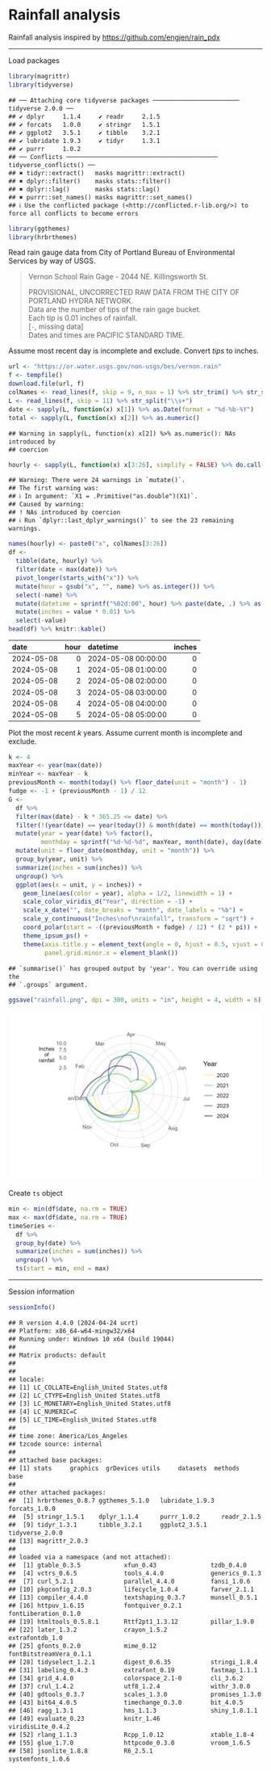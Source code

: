 # Rainfall analysis

Rainfall analysis inspired by https://github.com/engjen/rain_pdx


---


Load packages


```r
library(magrittr)
library(tidyverse)
```

```
## ── Attaching core tidyverse packages ──────────────────────── tidyverse 2.0.0 ──
## ✔ dplyr     1.1.4     ✔ readr     2.1.5
## ✔ forcats   1.0.0     ✔ stringr   1.5.1
## ✔ ggplot2   3.5.1     ✔ tibble    3.2.1
## ✔ lubridate 1.9.3     ✔ tidyr     1.3.1
## ✔ purrr     1.0.2     
## ── Conflicts ────────────────────────────────────────── tidyverse_conflicts() ──
## ✖ tidyr::extract()   masks magrittr::extract()
## ✖ dplyr::filter()    masks stats::filter()
## ✖ dplyr::lag()       masks stats::lag()
## ✖ purrr::set_names() masks magrittr::set_names()
## ℹ Use the conflicted package (<http://conflicted.r-lib.org/>) to force all conflicts to become errors
```

```r
library(ggthemes)
library(hrbrthemes)
```

Read rain gauge data from City of Portland Bureau of Environmental Services by way of USGS.

> Vernon School Rain Gage - 2044 NE. Killingsworth St.  
>  
> PROVISIONAL, UNCORRECTED RAW DATA FROM THE CITY OF PORTLAND HYDRA NETWORK.  
> Data are the number of tips of the rain gage bucket.  
> Each tip is 0.01 inches of rainfall.  
>  [`-`, missing data]  
> Dates and times are PACIFIC STANDARD TIME.  

Assume most recent day is incomplete and exclude.
Convert *tips* to inches.


```r
url <- "https://or.water.usgs.gov/non-usgs/bes/vernon.rain"
f <- tempfile()
download.file(url, f)
colNames <- read_lines(f, skip = 9, n_max = 1) %>% str_trim() %>% str_split("\\s+") %>% unlist()
L <- read_lines(f, skip = 11) %>% str_split("\\s+")
date <- sapply(L, function(x) x[1]) %>% as.Date(format = "%d-%b-%Y")
total <- sapply(L, function(x) x[2]) %>% as.numeric()
```

```
## Warning in sapply(L, function(x) x[2]) %>% as.numeric(): NAs introduced by
## coercion
```

```r
hourly <- sapply(L, function(x) x[3:26], simplify = FALSE) %>% do.call(rbind, .) %>% data.frame() %>% mutate_if(is.character, as.numeric)
```

```
## Warning: There were 24 warnings in `mutate()`.
## The first warning was:
## ℹ In argument: `X1 = .Primitive("as.double")(X1)`.
## Caused by warning:
## ! NAs introduced by coercion
## ℹ Run `dplyr::last_dplyr_warnings()` to see the 23 remaining warnings.
```

```r
names(hourly) <- paste0("x", colNames[3:26])
df <-
  tibble(date, hourly) %>%
  filter(date < max(date)) %>%
  pivot_longer(starts_with("x")) %>%
  mutate(hour = gsub("x", "", name) %>% as.integer()) %>%
  select(-name) %>%
  mutate(datetime = sprintf("%02d:00", hour) %>% paste(date, .) %>% as.POSIXlt(format = "%Y-%m-%d %H:%M")) %>%
  mutate(inches = value * 0.01) %>%
  select(-value)
head(df) %>% knitr::kable()
```



|date       | hour|datetime            | inches|
|:----------|----:|:-------------------|------:|
|2024-05-08 |    0|2024-05-08 00:00:00 |      0|
|2024-05-08 |    1|2024-05-08 01:00:00 |      0|
|2024-05-08 |    2|2024-05-08 02:00:00 |      0|
|2024-05-08 |    3|2024-05-08 03:00:00 |      0|
|2024-05-08 |    4|2024-05-08 04:00:00 |      0|
|2024-05-08 |    5|2024-05-08 05:00:00 |      0|

Plot the most recent $k$ years.
Assume current month is incomplete and exclude.


```r
k <- 4
maxYear <- year(max(date))
minYear <- maxYear - k
previousMonth <- month(today() %>% floor_date(unit = "month") - 1)
fudge <- -1 + (previousMonth - 1) / 12
G <-
  df %>%
  filter(max(date) - k * 365.25 <= date) %>%
  filter(!(year(date) == year(today()) & month(date) == month(today()))) %>%
  mutate(year = year(date) %>% factor(),
         monthday = sprintf("%d-%d-%d", maxYear, month(date), day(date)) %>% as.Date()) %>%
  mutate(unit = floor_date(monthday, unit = "month")) %>%
  group_by(year, unit) %>%
  summarize(inches = sum(inches)) %>%
  ungroup() %>%
  ggplot(aes(x = unit, y = inches)) +
    geom_line(aes(color = year), alpha = 1/2, linewidth = 1) +
    scale_color_viridis_d("Year", direction = -1) +
    scale_x_date("", date_breaks = "month", date_labels = "%b") +
    scale_y_continuous("Inches\nof\nrainfall", transform = "sqrt") +
    coord_polar(start = -((previousMonth + fudge) / 12) * (2 * pi)) +
    theme_ipsum_ps() +
    theme(axis.title.y = element_text(angle = 0, hjust = 0.5, vjust = 0.83),
          panel.grid.minor.x = element_blank())
```

```
## `summarise()` has grouped output by 'year'. You can override using the
## `.groups` argument.
```

```r
ggsave("rainfall.png", dpi = 300, units = "in", height = 4, width = 6)
```

![rainfall.png](rainfall.png)

Create `ts` object


```r
min <- min(df$date, na.rm = TRUE)
max <- max(df$date, na.rm = TRUE)
timeSeries <-
  df %>%
  group_by(date) %>%
  summarize(inches = sum(inches)) %>%
  ungroup() %>%
  ts(start = min, end = max)
```


---


Session information


```r
sessionInfo()
```

```
## R version 4.4.0 (2024-04-24 ucrt)
## Platform: x86_64-w64-mingw32/x64
## Running under: Windows 10 x64 (build 19044)
## 
## Matrix products: default
## 
## 
## locale:
## [1] LC_COLLATE=English_United States.utf8 
## [2] LC_CTYPE=English_United States.utf8   
## [3] LC_MONETARY=English_United States.utf8
## [4] LC_NUMERIC=C                          
## [5] LC_TIME=English_United States.utf8    
## 
## time zone: America/Los_Angeles
## tzcode source: internal
## 
## attached base packages:
## [1] stats     graphics  grDevices utils     datasets  methods   base     
## 
## other attached packages:
##  [1] hrbrthemes_0.8.7 ggthemes_5.1.0   lubridate_1.9.3  forcats_1.0.0   
##  [5] stringr_1.5.1    dplyr_1.1.4      purrr_1.0.2      readr_2.1.5     
##  [9] tidyr_1.3.1      tibble_3.2.1     ggplot2_3.5.1    tidyverse_2.0.0 
## [13] magrittr_2.0.3  
## 
## loaded via a namespace (and not attached):
##  [1] gtable_0.3.5            xfun_0.43               tzdb_0.4.0             
##  [4] vctrs_0.6.5             tools_4.4.0             generics_0.1.3         
##  [7] curl_5.2.1              parallel_4.4.0          fansi_1.0.6            
## [10] pkgconfig_2.0.3         lifecycle_1.0.4         farver_2.1.1           
## [13] compiler_4.4.0          textshaping_0.3.7       munsell_0.5.1          
## [16] httpuv_1.6.15           fontquiver_0.2.1        fontLiberation_0.1.0   
## [19] htmltools_0.5.8.1       Rttf2pt1_1.3.12         pillar_1.9.0           
## [22] later_1.3.2             crayon_1.5.2            extrafontdb_1.0        
## [25] gfonts_0.2.0            mime_0.12               fontBitstreamVera_0.1.1
## [28] tidyselect_1.2.1        digest_0.6.35           stringi_1.8.4          
## [31] labeling_0.4.3          extrafont_0.19          fastmap_1.1.1          
## [34] grid_4.4.0              colorspace_2.1-0        cli_3.6.2              
## [37] crul_1.4.2              utf8_1.2.4              withr_3.0.0            
## [40] gdtools_0.3.7           scales_1.3.0            promises_1.3.0         
## [43] bit64_4.0.5             timechange_0.3.0        bit_4.0.5              
## [46] ragg_1.3.1              hms_1.1.3               shiny_1.8.1.1          
## [49] evaluate_0.23           knitr_1.46              viridisLite_0.4.2      
## [52] rlang_1.1.3             Rcpp_1.0.12             xtable_1.8-4           
## [55] glue_1.7.0              httpcode_0.3.0          vroom_1.6.5            
## [58] jsonlite_1.8.8          R6_2.5.1                systemfonts_1.0.6
```

